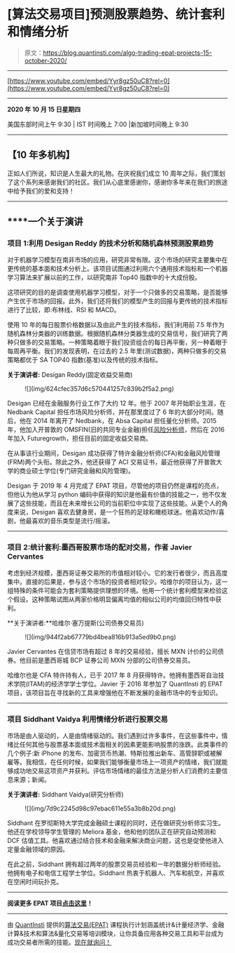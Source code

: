 # [算法交易项目]预测股票趋势、统计套利和情绪分析

> 原文：<https://blog.quantinsti.com/algo-trading-epat-projects-15-october-2020/>

* * *

[https://www.youtube.com/embed/Yyr8gz50uC8?rel=0](https://www.youtube.com/embed/Yyr8gz50uC8?rel=0)

* * *

**2020 年 10 月 15 日星期四**

美国东部时间上午 9:30 | IST 时间晚上 7:00 |新加坡时间晚上 9:30

* * *

## ****【10 年多机构】****

正如人们所说，知识是人生最大的礼物。在庆祝我们成立 10 周年之际，我们策划了这个系列来感谢我们的社区。我们从心底里感谢你，感谢你多年来在我们的旅途中给予我们的爱和支持！

* * *

## ****一个**关于演讲**

### **项目 1:利用 Desigan Reddy 的技术分析和随机森林预测股票趋势**

对于机器学习模型在南非市场的应用，研究非常有限。这个市场的研究主要集中在更传统的基本面和技术分析上。该项目试图通过利用六个通用技术指标和一个机器学习算法来扩展以前的工作，以研究南非 Top40 指数中的十大成份股。

这项研究的目的是调查使用机器学习模型，对于一个只做多的交易策略，是否能够产生优于市场的回报。此外，我们还将我们的模型产生的回报与更传统的技术指标进行了比较，即:布林线、RSI 和 MACD。

使用 10 年的每日股票价格数据以及由此产生的技术指标，我们利用前 7.5 年作为随机森林分类器的训练数据。根据随机森林分类器生成的交易信号，我们研究了两种只做多的交易策略。一种策略着眼于我们投资组合的每日再平衡，另一种着眼于每周再平衡。我们的发现表明，在过去的 2.5 年里(测试数据)，两种只做多的交易策略都优于 SA TOP40 指数(基准)以及传统的技术指标。

**关于演讲者:** Desigan Reddy(固定收益交易商)

<figure class="kg-card kg-image-card">![](img/624cfec357d6c570441257c839b2f5a2.png)</figure>

Desigan 已经在金融服务行业工作了大约 12 年。他于 2007 年开始职业生涯，在 Nedbank Capital 担任市场风险分析师，并在那里度过了 6 年的大部分时间。随后，他在 2014 年离开了 Nedbank，在 Absa Capital 担任量化分析师。2015 年，他加入开普敦的 OMSFIN(旧的共同专业金融)担任[风险分析师](/risk-analyst/)，然后在 2016 年加入 Futuregrowth，担任目前的固定收益交易商。

在从事该行业期间，Desigan 成功获得了特许金融分析师(CFA)和金融风险管理(FRM)两个头衔。除此之外，他还获得了 ACI 交易证书，最近他获得了开普敦大学的商业硕士学位(专门研究金融和风险管理)。

Desigan 于 2019 年 4 月完成了 EPAT 项目，尽管他的项目仍然是课程的亮点，但他认为他从学习 python 编码中获得的知识是他最有价值的技能之一，他不仅发展了这些技能，而且在未来增长公司的当前职位中实现了这些技能。从更个人的角度来说，Desigan 喜欢去健身房，是一个狂热的足球和橄榄球迷。他喜欢动作/喜剧，他最喜欢的音乐类型是流行/摇滚。

* * *

### **项目 2:统计套利:墨西哥股票市场的配对交易，作者 Javier Cervantes**

考虑到经济规模，墨西哥证券交易所的市值相对较小。它的发行者很少，而且高度集中。直接的后果是，参与这个市场的投资者相对较少。哈维尔的项目认为，这一组特殊的条件可能会为套利策略提供理想的环境。他用一个统计套利模型来检验这个假设。这种策略试图从两家价格明显偏离均值的相似公司的均值回归特性中获利。

**关于演讲者:**哈维尔·塞万提斯(公司债券交易员)

<figure class="kg-card kg-image-card">![](img/944f2ab67779bd4bea816b913a5ed9b0.png)</figure>

Javier Cervantes 在信贷市场有超过 8 年的交易经验，擅长 MXN 计价的公司债券。他目前是墨西哥城 BCP 证券公司 MXN 分部的公司债券交易员。

哈维尔也是 CFA 特许持有人，已于 2017 年 8 月获得特许。他拥有墨西哥自治技术学院(ITAM)的经济学学士学位。Javier 于 2016 年参加了 QuantInsti 的 EPAT 项目，该项目旨在寻找新的工具来增强他在不断发展的金融市场中的专业知识。

* * *

### **项目 Siddhant Vaidya 利用情绪分析进行股票交易**

市场是由人驱动的，人是由情绪驱动的。我们遇到过许多事件，在这些事件中，情绪比任何其他与股票基本面或技术面相关的因素更能影响股票的涨跌。此类事件的几个例子:新 iPhone 的发布、加密货币热潮、特斯拉推出新车、高管辞职或被解雇等。我相信，在任何时候，如果我们能够衡量市场上一项资产的情绪，我们就能够成功地交易这项资产并获利。评估市场情绪的最佳方法是分析人们消费的主要信息来源；新闻。

**关于演讲者:** Siddhant Vaidya(研究分析师)

<figure class="kg-card kg-image-card">![](img/7d9c2245d98c97ebac611e55a3b8b20d.png)</figure>

Siddhant 在罗彻斯特大学完成金融硕士课程的同时，还在做研究分析师实习生。他还在学校领导学生管理的 Meliora 基金，他和他的团队正在研究自动预测和 DCF 估值工具。他喜欢通过结合技术和金融来解决商业问题，这也是促使他进入定量金融领域的原因。

在此之前，Siddhant 拥有超过两年的股票交易员经验和一年的数据分析师经验。他拥有电子和电信工程学士学位。Siddhant 热衷于机器人、汽车和航空，并喜欢在空闲时间玩扑克。

* * *

**阅读更多 EPAT 项目[点击这里](/tag/epat-trading-projects/)！**

* * *

由 [QuantInsti](https://www.quantinsti.com/) 提供的[算法交易(EPAT)](https://www.quantinsti.com/epat/) 课程执行计划涵盖统计&计量经济学、金融计算&技术和算法&量化交易等培训模块，让你具备应用各种交易工具和平台成为成功交易者所需的技能。[现在就询问！](https://www.quantinsti.com/)